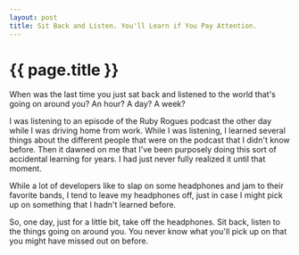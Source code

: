```yaml
---
layout: post
title: Sit Back and Listen. You'll Learn if You Pay Attention.
---
```


# {{ page.title }}

When was the last time you just sat back and listened to the world that's
going on around you? An hour? A day? A week?

I was listening to an episode of the Ruby Rogues podcast the other day while I
was driving home from work.  While I was listening, I learned several things
about the different people that were on the podcast that I didn't know before.
Then it dawned on me that I've been purposely doing this sort of accidental
learning for years. I had just never fully realized it until that moment.

While a lot of developers like to slap on some headphones and jam to their
favorite bands, I tend to leave my headphones off, just in case I might pick
up on something that I hadn't learned before.

So, one day, just for a little bit, take off the headphones. Sit back, listen
to the things going on around you. You never know what you'll pick up on that
you might have missed out on before.
